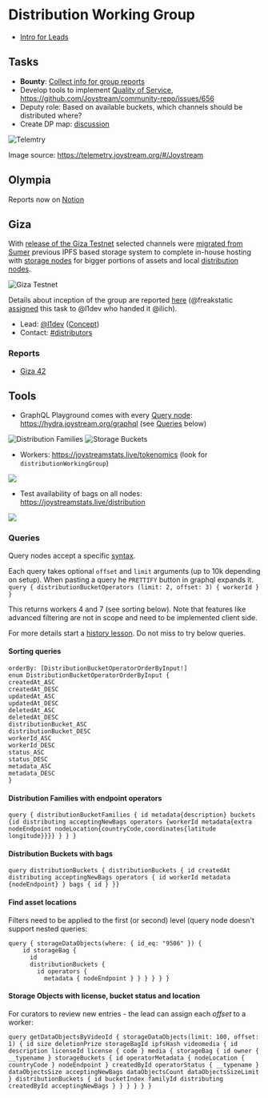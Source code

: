 # Distribution Working Group

- [Intro for Leads](olympia/migration.md)

## Tasks
- **Bounty**: [Collect info for group reports](https://discord.com/channels/811216481340751934/943152435432669266/960206661753143367)
- Develop tools to implement [Quality of Service](giza/README.md#quality-of-service), https://github.com/Joystream/community-repo/issues/656
- Deputy role: Based on available buckets, which channels should be distributed where?
- Create DP map: [discussion](https://discord.com/channels/811216481340751934/813361923172335648/939636962925641868)

![Telemtry](img/telemetry-map.png)

Image source: https://telemetry.joystream.org/#/Joystream

## Olympia

Reports now on [Notion](https://www.notion.so/joystream/Distribution-1f4cfbbb2e934c79bf20b8db7f019d32)

## Giza

With [release of the Giza Testnet](https://blog.joystream.org/giza-released/) selected channels were [migrated from Sumer](https://github.com/traumschule/community-repo/tree/patch-2/working-groups/distributors/Sumer-Giza-migration) previous IPFS based storage system to complete in-house hosting with [storage nodes](/helpdesk/tree/master/roles/distributors) for bigger portions of assets and local [distribution nodes](/helpdesk/tree/master/roles/distributors).

![Giza Testnet](img/joystream-org-giza.png)

Details about inception of the group are reported [here](https://pioneer.joystreamstats.live/#/forum/threads/928?replyIdx=12) (@freakstatic [assigned](https://pioneer.joystreamstats.live/#/forum/threads/917?replyIdx=14&page=2) this task to @l1dev who handed it @ilich).

- Lead: [@l1dev](https://pioneer.joystreamstats.live/#/proposals/1112) ([Concept](Distribution_Concept.md))
- Contact: [#distributors](https://discord.com/channels/811216481340751934/933726271832227911)

### Reports

- [Giza 42](giza1.md)


## Tools

- GraphQL Playground comes with every [Query node](https://github.com/Joystream/joystream/tree/masyer/query-node): https://hydra.joystream.org/graphql (see [Queries](#queries) below)

![Distribution Families](img/bucket1.png)
![Storage Buckets](img/bucket2.png)

- Workers: https://joystreamstats.live/tokenomics (look for `distributionWorkingGroup`)

![](img/jsstats-dwg.png)

- Test availability of bags on all nodes: https://joystreamstats.live/distribution

![](img/jsstats-distribution.png)


### Queries

Query nodes accept a specific [syntax](https://graphql.org/learn/queries/).

Each query takes optional `offset` and `limit` arguments (up to 10k depending on setup). When pasting a query he `PRETTIFY` button in graphql expands it.
`query { distributionBucketOperators (limit: 2, offset: 3) { workerId } }`

This returns workers 4 and 7 (see sorting below). Note that features like advanced filtering are not in scope and need to be implemented client side.

For more details start a [history lesson](https://github.com/Joystream/joystream/issues/358).
Do not miss to try below queries.

#### Sorting queries

```
orderBy: [DistributionBucketOperatorOrderByInput!]
enum DistributionBucketOperatorOrderByInput {
createdAt_ASC
createdAt_DESC
updatedAt_ASC
updatedAt_DESC
deletedAt_ASC
deletedAt_DESC
distributionBucket_ASC
distributionBucket_DESC
workerId_ASC
workerId_DESC
status_ASC
status_DESC
metadata_ASC
metadata_DESC
}
```

#### Distribution Families with endpoint operators
```
query { distributionBucketFamilies { id metadata{description} buckets {id distributing acceptingNewBags operators {workerId metadata{extra nodeEndpoint nodeLocation{countryCode,coordinates{latitude longitude}}}} } } }
```

#### Distribution Buckets with bags
```
query distributionBuckets { distributionBuckets { id createdAt distributing acceptingNewBags operators { id workerId metadata {nodeEndpoint} } bags { id } }}
```

#### Find asset locations

Filters need to be applied to the first (or second) level (query node doesn't support nested queries:
```
query { storageDataObjects(where: { id_eq: "9506" }) {
    id storageBag {
      id
      distributionBuckets {
        id operators {
          metadata { nodeEndpoint } } } } } }
```

#### Storage Objects with license, bucket status and location
For curators to review new entries - the lead can assign each *offset* to a worker:
```
query getDataObjectsByVideoId { storageDataObjects(limit: 100, offset: 1) { id size deletionPrize storageBagId ipfsHash videomedia { id description licenseId license { code } media { storageBag { id owner { __typename } storageBuckets { id operatorMetadata { nodeLocation { countryCode } nodeEndpoint } createdById operatorStatus { __typename } dataObjectsSize acceptingNewBags dataObjectsCount dataObjectsSizeLimit } distributionBuckets { id bucketIndex familyId distributing createdById acceptingNewBags } } } } } }
```

